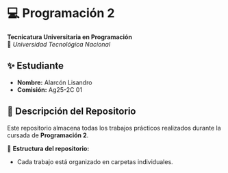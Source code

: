 # 💻 Programación 2
**Tecnicatura Universitaria en Programación**  
📍 *Universidad Tecnológica Nacional*  

## ✨ Estudiante  
- **Nombre:** Alarcón Lisandro
- **Comisión:** Ag25-2C 01

## 📂 Descripción del Repositorio  
Este repositorio almacena todas los trabajos prácticos realizados durante la cursada de **Programación 2**.  

📌 **Estructura del repositorio:**  
- Cada trabajo está organizado en carpetas individuales.  